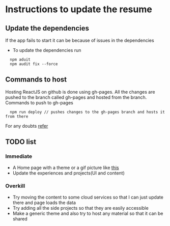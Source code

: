 # Instructions to update the resume

## Update the dependencies
If the app fails to start it can be because of issues in the dependencies
* To update the dependencies run
~~~
  npm aduit
  npm audit fix --force
~~~

## Commands to host
Hosting ReactJS on github is done using gh-pages. All the changes are pushed to the branch called gh-pages and hosted from the branch.
Commands to push to gh-pages

~~~
  npm run deploy // pushes changes to the gh-pages branch and hosts it from there
~~~

For any doubts [refer](https://medium.com/the-andela-way/how-to-deploy-your-react-application-to-github-pages-in-less-than-5-minutes-8c5f665a2d2a)

## TODO list
### Immediate
* A Home page with a theme or a gif picture like [this](https://christopher.su/)
* Update the experiences and projects(UI and content)
### Overkill
* Try moving the content to some cloud services so that I can just update there and page loads the data
* Try adding all the side projects so that they are easily accessible
* Make a generic theme and also try to host any material so that it can be shared
